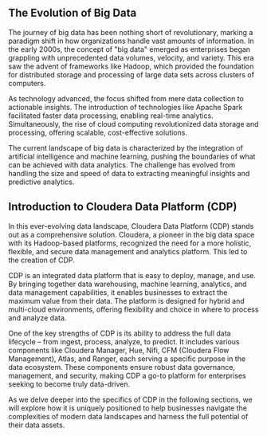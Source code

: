 ## The Evolution of Big Data

The journey of big data has been nothing short of revolutionary, marking a paradigm shift in how organizations handle vast amounts of information. In the early 2000s, the concept of "big data" emerged as enterprises began grappling with unprecedented data volumes, velocity, and variety. This era saw the advent of frameworks like Hadoop, which provided the foundation for distributed storage and processing of large data sets across clusters of computers.

As technology advanced, the focus shifted from mere data collection to actionable insights. The introduction of technologies like Apache Spark facilitated faster data processing, enabling real-time analytics. Simultaneously, the rise of cloud computing revolutionized data storage and processing, offering scalable, cost-effective solutions.

The current landscape of big data is characterized by the integration of artificial intelligence and machine learning, pushing the boundaries of what can be achieved with data analytics. The challenge has evolved from handling the size and speed of data to extracting meaningful insights and predictive analytics.

## Introduction to Cloudera Data Platform (CDP)

In this ever-evolving data landscape, Cloudera Data Platform (CDP) stands out as a comprehensive solution. Cloudera, a pioneer in the big data space with its Hadoop-based platforms, recognized the need for a more holistic, flexible, and secure data management and analytics platform. This led to the creation of CDP.

CDP is an integrated data platform that is easy to deploy, manage, and use. By bringing together data warehousing, machine learning, analytics, and data management capabilities, it enables businesses to extract the maximum value from their data. The platform is designed for hybrid and multi-cloud environments, offering flexibility and choice in where to process and analyze data.

One of the key strengths of CDP is its ability to address the full data lifecycle – from ingest, process, analyze, to predict. It includes various components like Cloudera Manager, Hue, Nifi, CFM (Cloudera Flow Management), Atlas, and Ranger, each serving a specific purpose in the data ecosystem. These components ensure robust data governance, management, and security, making CDP a go-to platform for enterprises seeking to become truly data-driven.

As we delve deeper into the specifics of CDP in the following sections, we will explore how it is uniquely positioned to help businesses navigate the complexities of modern data landscapes and harness the full potential of their data assets.

